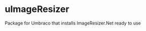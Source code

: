 uImageResizer
========================

Package for Umbraco that installs ImageResizer.Net ready to use